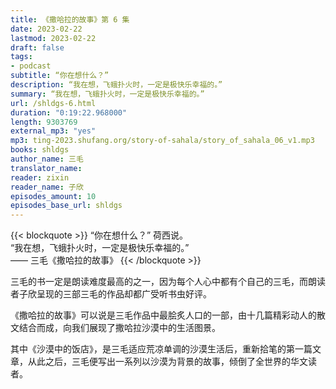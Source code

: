 ```yaml
---
title: 《撒哈拉的故事》第 6 集
date: 2023-02-22
lastmod: 2023-02-22
draft: false
tags:
- podcast
subtitle: “你在想什么？”
description: “我在想，飞蛾扑火时，一定是极快乐幸福的。”
summary: “我在想，飞蛾扑火时，一定是极快乐幸福的。”
url: /shldgs-6.html
duration: "0:19:22.968000"
length: 9303769
external_mp3: "yes"
mp3: ting-2023.shufang.org/story-of-sahala/story_of_sahala_06_v1.mp3
books: shldgs
author_name: 三毛
translator_name: 
reader: zixin
reader_name: 子欣
episodes_amount: 10
episodes_base_url: shldgs
---
```


{{< blockquote >}}
“你在想什么？” 荷西说。  
“我在想，飞蛾扑火时，一定是极快乐幸福的。”  
—— 三毛《撒哈拉的故事》
{{< /blockquote >}}

三毛的书一定是朗读难度最高的之一，因为每个人心中都有个自己的三毛，而朗读者子欣呈现的三部三毛的作品却都广受听书虫好评。

《撒哈拉的故事》可以说是三毛作品中最脍炙人口的一部，由十几篇精彩动人的散文结合而成，向我们展现了撒哈拉沙漠中的生活图景。

其中《沙漠中的饭店》，是三毛适应荒凉单调的沙漠生活后，重新拾笔的第一篇文章，从此之后，三毛便写出一系列以沙漠为背景的故事，倾倒了全世界的华文读者。
